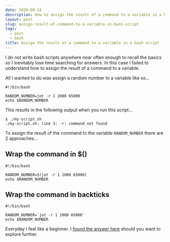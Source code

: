 ```yaml
---
date: 2020-08-24
description: How to assign the result of a command to a variable in a bash script.
layout: post
slug: assign-result-of-command-to-a-variable-in-bash-script
tags:
  - post
  - bash
title: Assign the result of a command to a variable in a bash script
---
```


I do not write bash scripts anywhere near often enough to recall the basics so I inevitably lose time searching for answers. In this case I failed to understand how to assign the result of a command to a variable.

All I wanted to do was assign a random number to a variable like so...

```shell
#!/bin/bash

RANDOM_NUMBER=jot -r 1 2000 65000
echo $RANDOM_NUMBER
```

This results in the following output when you run this script...

```shell
$ ./my-script.sh
./my-script.sh: line 3: -r: command not found
```

To assign the result of the command to the variable `RANDOM_NUMBER` there are 2 approaches...

## Wrap the command in $()

```shell
#!/bin/bash

RANDOM_NUMBER=$(jot -r 1 2000 65000)
echo $RANDOM_NUMBER
```

## Wrap the command in backticks

```shell
#!/bin/bash

RANDOM_NUMBER=`jot -r 1 2000 65000`
echo $RANDOM_NUMBER
```

Everyday I feel like a beginner. I [found the answer here](https://www.cyberciti.biz/faq/unix-linux-bsd-appleosx-bash-assign-variable-command-output/) should you want to explore further.
